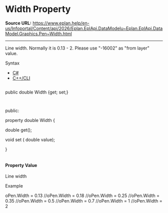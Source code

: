 # Width Property

**Source URL:** https://www.eplan.help/en-us/Infoportal/Content/api/2026/Eplan.EplApi.DataModelu~Eplan.EplApi.DataModel.Graphics.Pen~Width.html

---

Line width. Normally it is 0.13 - 2. Please use "-16002" as "from layer" value.

Syntax

- [C#](#i-syntax-CS)
- [C++/CLI](#i-syntax-CPP2005)

```
```
public double Width {get; set;}
```
```

```
```
public:

property double Width {

   double get();

   void set (    double value);

}
```
```

#### Property Value

Line width

Example

oPen.Width = 0.13 //oPen.Width = 0.18 //oPen.Width = 0.25 //oPen.Width = 0.35 //oPen.Width = 0.5 //oPen.Width = 0.7 //oPen.Width = 1 //oPen.Width = 2
